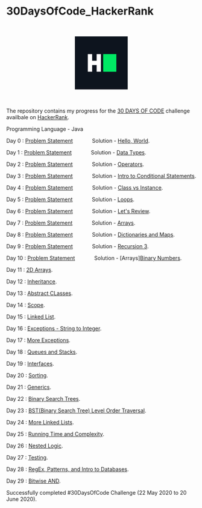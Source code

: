 # 30DaysOfCode_HackerRank

<p>&nbsp;</p>

<div align = "center">
<img src="hackerRankLogo.png" width="140" />
</div>

<p>&nbsp;</p>

The repository contains my progress for the [30 DAYS OF CODE](https://www.hackerrank.com/domains/tutorials/30-days-of-code) challenge availbale on [HackerRank](https://www.hackerrank.com/).

Programming Language - Java

Day 0 : [Problem Statement](https://www.hackerrank.com/challenges/30-hello-world/problem) &nbsp; &nbsp; &nbsp; &nbsp; &nbsp; &nbsp; Solution - [Hello, World](dayZero/Day0.java).

Day 1 : [Problem Statement](https://www.hackerrank.com/challenges/30-data-types/problem) &nbsp; &nbsp; &nbsp; &nbsp; &nbsp; &nbsp; Solution - [Data Types](dayOne/Day1.java).

Day 2 : [Problem Statement](https://www.hackerrank.com/challenges/30-operators/problem) &nbsp; &nbsp; &nbsp; &nbsp; &nbsp; &nbsp; Solution - [Operators](dayTwo/Day2.java).

Day 3 : [Problem Statement](https://www.hackerrank.com/challenges/30-conditional-statements/problem) &nbsp; &nbsp; &nbsp; &nbsp; &nbsp; &nbsp; Solution - [Intro to Conditional Statements](dayThree/Day3.java).

Day 4 : [Problem Statement](https://www.hackerrank.com/challenges/30-class-vs-instance/problem) &nbsp; &nbsp; &nbsp; &nbsp; &nbsp; &nbsp; Solution - [Class vs Instance](dayFour/Day4.java).

Day 5 : [Problem Statement](https://www.hackerrank.com/challenges/30-loops/problem) &nbsp; &nbsp; &nbsp; &nbsp; &nbsp; &nbsp; Solution - [Loops](dayFive/Day5.java).

Day 6 : [Problem Statement](https://www.hackerrank.com/challenges/30-review-loop/problem) &nbsp; &nbsp; &nbsp; &nbsp; &nbsp; &nbsp; Solution - [Let's Review](daySix/Day6.java).

Day 7 : [Problem Statement](https://www.hackerrank.com/challenges/30-arrays/problem) &nbsp; &nbsp; &nbsp; &nbsp; &nbsp; &nbsp; Solution - [Arrays](daySeven/Day7.java).

Day 8 : [Problem Statement](https://www.hackerrank.com/challenges/30-dictionaries-and-maps/problem) &nbsp; &nbsp; &nbsp; &nbsp; &nbsp; &nbsp; Solution - [Dictionaries and Maps](dayEight/Day8.java).

Day 9 : [Problem Statement](https://www.hackerrank.com/challenges/30-recursion/problem) &nbsp; &nbsp; &nbsp; &nbsp; &nbsp; &nbsp; Solution - [Recursion 3](dayNine/Day9.java).

Day 10 : [Problem Statement](https://www.hackerrank.com/challenges/30-binary-numbers/problem) &nbsp; &nbsp; &nbsp; &nbsp; &nbsp; &nbsp; Solution - [Arrays][Binary Numbers](dayTen/Day10.java).

Day 11 : [2D Arrays](dayEleven/Day11.java).

Day 12 : [Inheritance](dayTwelve/Day12.java).

Day 13 : [Abstract CLasses](dayThirteen/Day13.java).

Day 14 : [Scope](dayFourteen/Day14.java).

Day 15 : [Linked List](dayFifteen/Day15.java).

Day 16 : [Exceptions - String to Integer](daySixteen/Day16.java).

Day 17 : [More Exceptions](daySeventeen/Day17.java).

Day 18 : [Queues and Stacks](dayEighteen/Day18.java).

Day 19 : [Interfaces](dayNineteen/Day19.java).

Day 20 : [Sorting](dayTwenty/Day20.java).

Day 21 : [Generics](dayTwentyOne/Day21.java).

Day 22 : [Binary Search Trees](dayTwentyTwo/Day22.java).

Day 23 : [BST(Binary Search Tree) Level Order Traversal](dayTwentyThree/Day23.java).

Day 24 : [More Linked Lists](dayTwentyFour/Day24.java).

Day 25 : [Running Time and Complexity](dayTwentyFive/Day25.java).

Day 26 : [Nested Logic](dayTwentySix/Day26.java).

Day 27 : [Testing](dayTwentySeven/Day27.java).

Day 28 : [RegEx, Patterns, and Intro to Databases](dayTwentyEight/Day28.java).

Day 29 : [Bitwise AND](dayTwentyNine/Day29.java).

Successfully completed #30DaysOfCode Challenge (22 May 2020 to 20 June 2020).